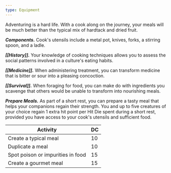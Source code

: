 ```yaml
---
type: Equipment
---
```

Adventuring is a hard life. With a cook along on the journey, your meals will be much better than the typical mix of hardtack and dried fruit.

**_Components._** Cook's utensils include a metal pot, knives, forks, a stirring spoon, and a ladle.

**_[[History]]._** Your knowledge of cooking techniques allows you to assess the social patterns involved in a culture's eating habits.

**_[[Medicine]]._** When administering treatment, you can transform medicine that is bitter or sour into a pleasing concoction.

**_[[Survival]]._** When foraging for food, you can make do with ingredients you scavenge that others would be unable to transform into nourishing meals.

**_Prepare Meals._** As part of a short rest, you can prepare a tasty meal that helps your companions regain their strength. You and up to five creatures of your choice regain 1 extra hit point per Hit Die spent during a short rest, provided you have access to your cook's utensils and sufficient food.

|Activity|DC|
|---|---|
|Create a typical meal|10|
|Duplicate a meal|10|
|Spot poison or impurities in food|15|
|Create a gourmet meal|15|